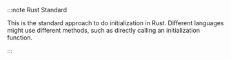 :::note Rust Standard

This is the standard approach to do initialization in Rust. Different languages might use different methods, such as
directly calling an initialization function.

:::